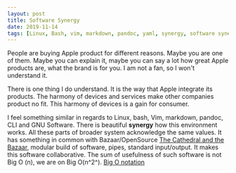 ```yaml
---
layout: post
title: Software Synergy
date: 2019-11-14
tags: [Linux, Bash, vim, markdown, pandoc, yaml, synergy, software synergy, Big O]
---
```


People are buying Apple product for different reasons. Maybe you are one of them. Maybe you can explain it, maybe you can say a lot how great Apple products are, what the brand is for you. I am not a fan, so I won't understand it.

There is one thing I do understand. It is the way that Apple integrate its products. The harmony of devices and services make other companies product no fit. This harmony of devices is a gain for consumer.

I feel something similar in regards to Linux, bash, Vim, markdown, pandoc, CLI and GNU Software. There is beautiful **synergy** how this environment works. All these parts of broader system acknowledge the same values. It has something in common with Bazaar/OpenSource [The Cathedral and the Bazaar](https://en.wikipedia.org/wiki/The_Cathedral_and_the_Bazaar), modular build of software, pipes, standard input/output. It makes this software collaborative. The sum of usefulness of such software is not Big O (n), we are on Big O(n^2^).  [Big O notation](https://en.wikipedia.org/wiki/Big_O_notation)
